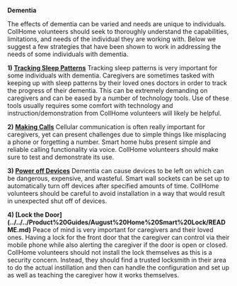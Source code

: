 **Dementia**

The effects of dementia can be varied and needs are unique to individuals. CollHome volunteers should seek to thoroughly understand the capabilities, limitations, and needs of the individual they are working with. Below we suggest a few strategies that have been shown to work in addressing the needs of some individuals with dementia.

**1) [Tracking Sleep Patterns](../../../Product%20Guides/Fitbit/README.md)**
        Tracking sleep patterns is very important for some individuals with dementia. Caregivers are sometimes tasked with keeping up with sleep patterns by their loved ones doctors in order to track the progress of their dementia. This can be extremely demanding on caregivers and can be eased by a number of technology tools. Use of these tools usually requires some comfort with technology and instruction/demonstration from CollHome volunteers will likely be helpful. 

**2) [Making Calls](../../../Product%20Guides/Google%20Home/README.md)**
        Cellular communication is often really important for caregivers, yet can present challenges due to simple things like misplacing a phone or forgetting a number. Smart home hubs present simple and reliable calling functionality via voice. CollHome volunteers should make sure to test and demonstrate its use.

**3) [Power off Devices](../../../Product%20Guides/Wemo%20Smart%20Plug/README.md)**
        Dementia can cause devices to be left on which can be dangerous, expensive, and wasteful. Smart wall sockets can be set up to automatically turn off devices after specified amounts of time. CollHome volunteers should be careful to avoid installation in a way that would result in unexpected shut off of devices.

**4) [Lock the Door] (../../../Product%20Guides/August%20Home%20Smart%20Lock/README.md)**
        Peace of mind is very important for caregivers and their loved ones.  Having a lock for the front door that the caregiver can control via their mobile phone while also alerting the caregiver if the door is open or closed.  CollHome volunteers should not install the lock themselves as this is a security concern.  Instead, they should find a trusted locksmith in their area to do the actual instillation and then can handle the configuration and set up as well as teaching the caregiver how it works themselves.
